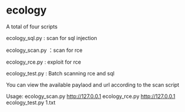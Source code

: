 # ecology

A total of four scripts

ecology_sql.py : scan for sql injection

ecology_scan.py ：scan for rce

ecology_rce.py : exploit for rce

ecology_test.py : Batch scanning rce and sql

You can view the available paylaod and url according to the scan script

Usage: ecology_scan.py http://127.0.0.1      ecology_rce.py http://127.0.0.1   ecology_test.py 1.txt
